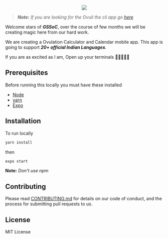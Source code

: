 <p align="center">
 <img src="https://user-images.githubusercontent.com/3650216/75360727-3dbbf900-58dc-11ea-9a59-d881bbf0c61a.png"/>
</p>

> ***Note:*** *If you are looking for the Ovuli the cli app go [here](https://github.com/teamxenox/ovuli-cli)*

Welcome stars of ***GSSoC***, over the course of few months we will be creating magic here from our hard work. 

We are creating a Ovulation Calculator and Calendar mobile app. This app is going to support ***20+ official Indian Languages***.

If you are as excited as I am, Open up your terminals 👩🏻‍💻💪🏽

## Prerequisites

Before running this locally you must have these installed

- [Node](https://nodejs.org/)
- [yarn](https://yarnpkg.com)
- [Expo](https://reactnative.dev/docs/getting-started)

## Installation
To run locally

```sh
yarn install
```
then 

```sh
expo start
```

**Note:** *Don't use npm*

## Contributing

Please read [CONTRIBUTING.md](https://github.com/sarthology/ovuli/blob/master/CONTRIBUTING.md) for details on our code of conduct, and the process for submitting pull requests to us.

## License

MIT License
